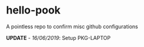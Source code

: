# hello-pook
A pointless repo to confirm misc github configurations

**UPDATE** - *16/06/2019*: Setup PKG-LAPTOP
